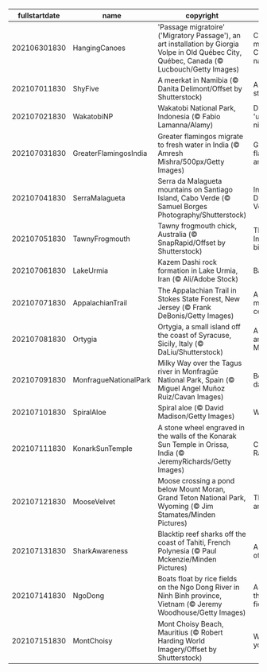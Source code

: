 |fullstartdate|name|copyright|title|image|
|--|--|--|--|--|
202106301830|HangingCanoes|'Passage migratoire' ('Migratory Passage'), an art installation by Giorgia Volpe in Old Québec City, Québec, Canada (© Lucbouch/Getty Images)|Celebrating migrations on Canada's national day|![](/en-IN/2021/07/202106301830HangingCanoes.jpg)|
202107011830|ShyFive|A meerkat in Namibia (© Danita Delimont/Offset by Shutterstock)|A meerkat stands alone|![](/en-IN/2021/07/202107011830ShyFive.jpg)|
202107021830|WakatobiNP|Wakatobi National Park, Indonesia (© Fabio Lamanna/Alamy)|Diving into the 'underwater nirvana'|![](/en-IN/2021/07/202107021830WakatobiNP.jpg)|
202107031830|GreaterFlamingosIndia|Greater flamingos migrate to fresh water in India (© Amresh Mishra/500px/Getty Images)|Greater flamingos arrived in India|![](/en-IN/2021/07/202107031830GreaterFlamingosIndia.jpg)|
202107041830|SerraMalagueta|Serra da Malagueta mountains on Santiago Island, Cabo Verde (© Samuel Borges Photography/Shutterstock)|Independence Day in Cabo Verde|![](/en-IN/2021/07/202107041830SerraMalagueta.jpg)|
202107051830|TawnyFrogmouth|Tawny frogmouth chick, Australia (© SnapRapid/Offset by Shutterstock)|The most Instagrammable bird?|![](/en-IN/2021/07/202107051830TawnyFrogmouth.jpg)|
202107061830|LakeUrmia|Kazem Dashi rock formation in Lake Urmia, Iran (© Ali/Adobe Stock)|Back on the rise|![](/en-IN/2021/07/202107061830LakeUrmia.jpg)|
202107071830|AppalachianTrail|The Appalachian Trail in Stokes State Forest, New Jersey (© Frank DeBonis/Getty Images)|A storied trail marks a century|![](/en-IN/2021/07/202107071830AppalachianTrail.jpg)|
202107081830|Ortygia|Ortygia, a small island off the coast of Syracuse, Sicily, Italy (© DaLiu/Shutterstock)|A center of antiquity on the Mediterranean|![](/en-IN/2021/07/202107081830Ortygia.jpg)|
202107091830|MonfragueNationalPark|Milky Way over the Tagus river in Monfragüe National Park, Spain (© Miguel Angel Muñoz Ruiz/Cavan Images)|Beautiful sights, day or night|![](/en-IN/2021/07/202107091830MonfragueNationalPark.jpg)|
202107101830|SpiralAloe|Spiral aloe (© David Madison/Getty Images)|Why, aloe there|![](/en-IN/2021/07/202107101830SpiralAloe.jpg)|
202107111830|KonarkSunTemple|A stone wheel engraved in the walls of the Konarak Sun Temple in Orissa, India (© JeremyRichards/Getty Images)|Celebrating Ratha Yatra|![](/en-IN/2021/07/202107111830KonarkSunTemple.jpg)|
202107121830|MooseVelvet|Moose crossing a pond below Mount Moran, Grand Teton National Park, Wyoming (© Jim Stamates/Minden Pictures)|Through an artist's eyes|![](/en-IN/2021/07/202107121830MooseVelvet.jpg)|
202107131830|SharkAwareness|Blacktip reef sharks off the coast of Tahiti, French Polynesia (© Paul Mckenzie/Minden Pictures)|A different view of sharks|![](/en-IN/2021/07/202107131830SharkAwareness.jpg)|
202107141830|NgoDong|Boats float by rice fields on the Ngo Dong River in Ninh Binh province, Vietnam (© Jeremy Woodhouse/Getty Images)|A river runs through rice fields|![](/en-IN/2021/07/202107141830NgoDong.jpg)|
202107151830|MontChoisy|Mont Choisy Beach, Mauritius (© Robert Harding World Imagery/Offset by Shutterstock)|Whatever floats your boat|![](/en-IN/2021/07/202107151830MontChoisy.jpg)|
